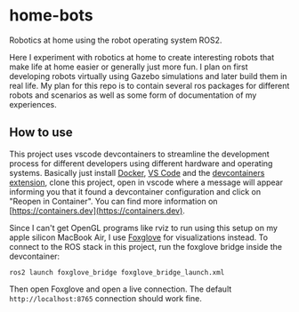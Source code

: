 # home-bots
Robotics at home using the robot operating system ROS2.

Here I experiment with robotics at home to create interesting robots that make life at home easier or generally just more fun.
I plan on first developing robots virtually using Gazebo simulations and later build them in real life.
My plan for this repo is to contain several ros packages for different robots and scenarios as well as some form of documentation of my experiences.

## How to use
This project uses vscode devcontainers to streamline the development process for different developers using different hardware and operating systems. Basically just install [Docker](https://www.docker.com), [VS Code](https://code.visualstudio.com) and the [devcontainers extension](https://marketplace.visualstudio.com/items?itemName=ms-vscode-remote.remote-containers), clone this project, open in vscode where a message will appear informing you that it found a devcontainer configuration and click on "Reopen in Container". You can find more information on [https://containers.dev](https://containers.dev).

Since I can't get OpenGL programs like rviz to run using this setup on my apple silicon MacBook Air, I use [Foxglove](https://docs.foxglove.dev) for visualizations instead. To connect to the ROS stack in this project, run the foxglove bridge inside the devcontainer:
``` shell
ros2 launch foxglove_bridge foxglove_bridge_launch.xml
```
Then open Foxglove and open a live connection. The default `http://localhost:8765` connection should work fine.